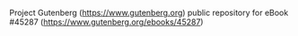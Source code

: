 Project Gutenberg (https://www.gutenberg.org) public repository for eBook #45287 (https://www.gutenberg.org/ebooks/45287)
